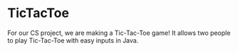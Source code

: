 # TicTacToe
For our CS project, we are making a Tic-Tac-Toe game! It allows two people to play Tic-Tac-Toe with easy inputs in Java.
